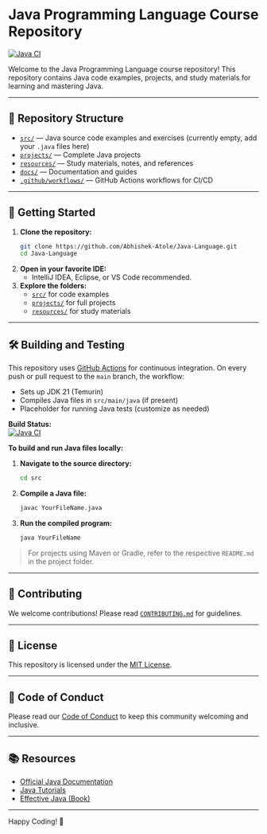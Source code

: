 # Java Programming Language Course Repository

[![Java CI](https://github.com/Abhishek-Atole/Java-Language/actions/workflows/java.yml/badge.svg)](https://github.com/Abhishek-Atole/Java-Language/actions/workflows/java.yml)

Welcome to the Java Programming Language course repository! This repository contains Java code examples, projects, and study materials for learning and mastering Java.

---

## 📁 Repository Structure

- [`src/`](src/) — Java source code examples and exercises (currently empty, add your `.java` files here)
- [`projects/`](projects/) — Complete Java projects
- [`resources/`](resources/) — Study materials, notes, and references
- [`docs/`](docs/) — Documentation and guides
- [`.github/workflows/`](.github/workflows/) — GitHub Actions workflows for CI/CD

---

## 🚀 Getting Started

1. **Clone the repository:**
   ```sh
   git clone https://github.com/Abhishek-Atole/Java-Language.git
   cd Java-Language
   ```
2. **Open in your favorite IDE:**
   - IntelliJ IDEA, Eclipse, or VS Code recommended.
3. **Explore the folders:**
   - [`src/`](src/) for code examples
   - [`projects/`](projects/) for full projects
   - [`resources/`](resources/) for study materials

---

## 🛠️ Building and Testing

This repository uses [GitHub Actions](.github/workflows/java.yml) for continuous integration. On every push or pull request to the `main` branch, the workflow:

- Sets up JDK 21 (Temurin)
- Compiles Java files in `src/main/java` (if present)
- Placeholder for running Java tests (customize as needed)

**Build Status:**  
[![Java CI](https://github.com/Abhishek-Atole/Java-Language/actions/workflows/java.yml/badge.svg)](https://github.com/Abhishek-Atole/Java-Language/actions/workflows/java.yml)

**To build and run Java files locally:**

1. **Navigate to the source directory:**
   ```sh
   cd src
   ```
2. **Compile a Java file:**
   ```sh
   javac YourFileName.java
   ```
3. **Run the compiled program:**
   ```sh
   java YourFileName
   ```

> For projects using Maven or Gradle, refer to the respective `README.md` in the project folder.

---

## 🤝 Contributing

We welcome contributions! Please read [`CONTRIBUTING.md`](CONTRIBUTING.md) for guidelines.

---

## 📄 License

This repository is licensed under the [MIT License](LICENSE).

---

## 💬 Code of Conduct

Please read our [Code of Conduct](CODE_OF_CONDUCT.md) to keep this community welcoming and inclusive.

---

## 📚 Resources

- [Official Java Documentation](https://docs.oracle.com/en/java/)
- [Java Tutorials](https://www.oracle.com/java/technologies/javase/javase-tech-doc.html)
- [Effective Java (Book)](https://www.oreilly.com/library/view/effective-java/9780134686097/)

---

Happy Coding! 🎉
